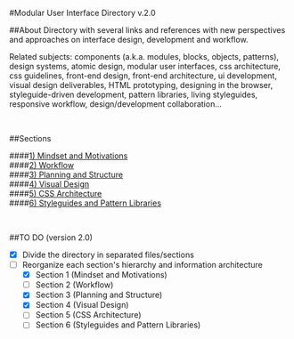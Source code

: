 #Modular User Interface Directory
v.2.0

##About
Directory with several links and references with new perspectives and approaches on interface design, development and workflow.

Related subjects: components (a.k.a. modules, blocks, objects, patterns), design systems, atomic design, modular user interfaces, css architecture, css guidelines, front-end design, front-end architecture, ui development, visual design deliverables, HTML prototyping, designing in the browser, styleguide-driven development, pattern libraries, living styleguides, responsive workflow, design/development collaboration...

<br/>

##Sections

####[1) Mindset and Motivations](mindset-and-motivations.md)  
####[2) Workflow](workflow.md)  
####[3) Planning and Structure](planning-and-structure.md)  
####[4) Visual Design](visual-design.md)  
####[5) CSS Architecture](css-architecture.md)  
####[6) Styleguides and Pattern Libraries](styleguides-and-pattern-libraries.md)  

<br/>

##TO DO (version 2.0)
- [x] Divide the directory in separated files/sections
- [ ] Reorganize each section's hierarchy and information architecture
  - [x] Section 1 (Mindset and Motivations)
  - [ ] Section 2 (Workflow)
  - [x] Section 3 (Planning and Structure)
  - [x] Section 4 (Visual Design)
  - [ ] Section 5 (CSS Architecture)
  - [ ] Section 6 (Styleguides and Pattern Libraries)
